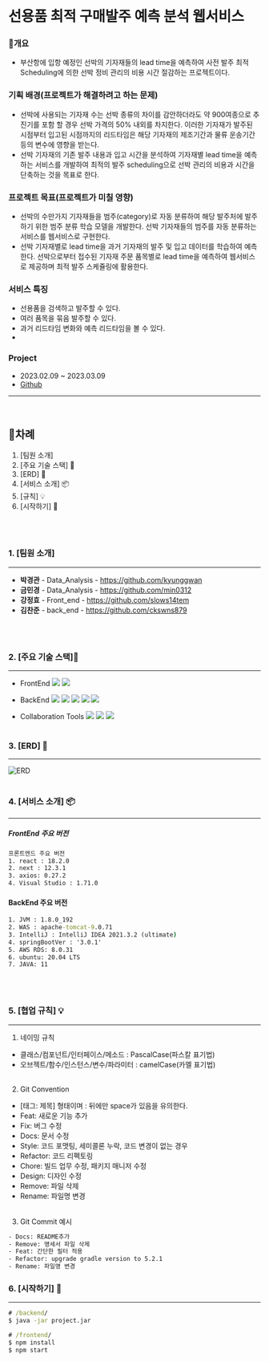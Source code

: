 # 선용품 최적 구매발주 예측 분석 웹서비스

### :art:개요
-  부산항에 입항 예정인 선박의 기자재들의 lead time을 예측하여 사전 발주 최적 Scheduling에 의한 선박 정비 관리의 비용 시간 절감하는 프로젝트이다.

### 기획 배경(프로젝트가 해결하려고 하는 문제)
- 선박에 사용되는 기자재 수는 선박 종류의 차이를 감안하더라도 약 900여종으로 추진기를 포함 할 경우 선박 가격의 50% 내외를 차지한다. 이러한 기자재가 발주된 시점부터 입고된 시점까지의 리드타임은 해당 기자재의 제조기간과 물류 운송기간 등의 변수에 영향을 받는다. 
- 선박 기자재의 기존 발주 내용과 입고 시간을 분석하여 기자재별 lead time을 예측하는 서비스를 개발하여 최적의 발주 scheduling으로 선박 관리의 비용과 시간을 단축하는 것을 목표로 한다.

### 프로젝트 목표(프로젝트가 미칠 영향)
-  선박의 수만가지 기자재들을 범주(category)로 자동 분류하여 해당 발주처에 발주하기 위한 범주 분류 학습 모델을 개발한다. 선박 기자재들의 범주를 자동 분류하는 서비스를 웹서비스로 구현한다.
- 선박 기자재별로 lead time을 과거 기자재의 발주 및 입고 데이터를 학습하여 예측한다. 선박으로부터 접수된 기자재 주문 품목별로 lead time을 예측하여 웹서비스로 제공하며 최적 발주 스케쥴링에 활용한다.

### 서비스 특징
- 선용품을 검색하고 발주할 수 있다.
- 여러 품목을 묶음 발주할 수 있다.
- 과거 리드타임 변화와 예측 리드타임을 볼 수 있다.
- 

### Project
- 2023.02.09 ~ 2023.03.09
- [Github](https://github.com/K-Digital-4Wheel)

--- 
</br>

## :memo:차례  
1. [팀원 소개]
2. [주요 기술 스택] :hammer:
3. [ERD] :wrench:
4. [서비스 소개] :package:
5. [규칙] :bulb:
6. [시작하기] :tada:

</br></br>
### 1. [팀원 소개]
--- 

- **박경관**  - Data_Analysis - https://github.com/kyunggwan  
- **금민경** - Data_Analysis - https://github.com/min0312  
- **강정효** - Front_end - https://github.com/slows14tem  
- **김찬준** - back_end - https://github.com/ckswns879  

</br></br>
### 2. [주요 기술 스택]:hammer:

--- 
- FrontEnd
<img src="https://img.shields.io/badge/ Figma-F24E1E?style=flat-square&logo=Figma&logoColor=ffffff" /> <img src="https://img.shields.io/badge/React-61DAFB?style=flat-square&logo=React&logoColor=ffffff"/> 

- BackEnd
<img src="https://img.shields.io/badge/Spring Boot-6DB33F?style=flat-square&logo=SpringBoot&logoColor=ffffff" /> <img src="https://img.shields.io/badge/MySQL-4479A1?style=flat-square&logo=MySQL&logoColor=ffffff" /> <img src="https://img.shields.io/badge/Amazon S3-569A31?style=flat-square&logo=Amazon S3&logoColor=ffffff" /> <img src="https://img.shields.io/badge/Amazon RDS-527FFF?style=flat-square&logo=Amazon RDS&logoColor=ffffff" /> <img src="https://img.shields.io/badge/Amazon EC2-FF9900?style=flat-square&logo=Amazon EC2&logoColor=ffffff" />

- Collaboration Tools
 <img src="https://img.shields.io/badge/GitHub-181717?style=flat-square&logo=GitHub" />  <img src="https://img.shields.io/badge/Miro-yellow?style=flat-square&logo=Miro&logoColor=000000" /> <img src="https://img.shields.io/badge/ Google Sheets-34A853?style=flat-square&logo=Google Sheets&logoColor=ffffff" /> 
</br></br>

### 3. [ERD] :wrench:
--- 
![ERD](https://user-images.githubusercontent.com/113881846/218421285-ea00b0e1-8270-44b8-b012-99c15590556b.png)
</br></br>
### 4. [서비스 소개] :package:
--- 
##### FrontEnd 주요 버전
```cmd
프론트엔드 주요 버전
1. react : 18.2.0
2. next : 12.3.1
3. axios: 0.27.2
4. Visual Studio : 1.71.0

```

#### BackEnd 주요 버전
```cmd
1. JVM : 1.8.0_192
2. WAS : apache-tomcat-9.0.71
3. IntelliJ : IntelliJ IDEA 2021.3.2 (ultimate)
4. springBootVer : '3.0.1'
5. AWS RDS: 8.0.31
6. ubuntu: 20.04 LTS
7. JAVA: 11

```
</br></br>
### 5. [협업 규칙] :bulb:
---
1. 네이밍 규칙
- 클래스/컴포넌트/인터페이스/메소드 : PascalCase(파스칼 표기법)
- 오브젝트/함수/인스턴스/변수/파라미터 : camelCase(카멜 표기법)
</br></br>
2. Git Convention
- [태그: 제목] 형태이며 : 뒤에만 space가 있음을 유의한다.
- Feat: 새로운 기능 추가
- Fix: 버그 수정
- Docs: 문서 수정
- Style: 코드 포맷팅, 세미콜론 누락, 코드 변경이 없는 경우
- Refactor: 코드 리펙토링
- Chore: 빌드 업무 수정, 패키지 매니저 수정
- Design: 디자인 수정
- Remove: 파일 삭제
- Rename: 파일명 변경
</br></br>
3. Git Commit 예시
```cmd
- Docs: README추가
- Remove: 명세서 파일 삭제
- Feat: 간단한 필터 적용
- Refactor: upgrade gradle version to 5.2.1
- Rename: 파일명 변경
```

### 6. [시작하기] :tada:
--- 
```cmd
# /backend/
$ java -jar project.jar

# /frontend/
$ npm install
$ npm start
```
</br></br>

